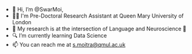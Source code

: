 - 👋 Hi, I’m @SwarMoi, 
- 👨‍🔬 I'm Pre-Doctoral Research Assistant at Queen Mary University of London
- 👀 My research is at the intersection of Language and Neuroscience 🧠
- 🔍 I’m currently learning Data Science
- 📫 You can reach me at s.moitra@qmul.ac.uk

<!---
SwarMoi/SwarMoi is a ✨ special ✨ repository because its `README.md` (this file) appears on your GitHub profile.
You can click the Preview link to take a look at your changes. - 💞️ I’m looking to collaborate on 
--->
